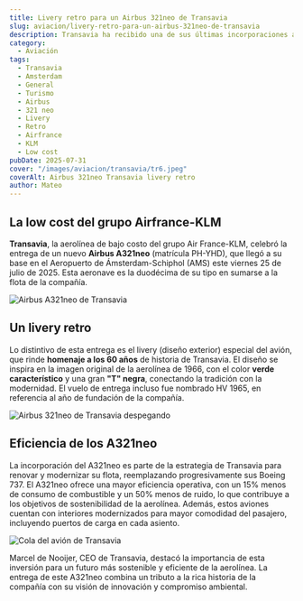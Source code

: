 ```yaml
---
title: Livery retro para un Airbus 321neo de Transavia
slug: aviacion/livery-retro-para-un-airbus-321neo-de-transavia
description: Transavia ha recibido una de sus últimas incorporaciones a la flota.
category:
  - Aviación
tags:
  - Transavia
  - Amsterdam
  - General
  - Turismo
  - Airbus 
  - 321 neo
  - Livery
  - Retro
  - Airfrance
  - KLM
  - Low cost
pubDate: 2025-07-31
cover: "/images/aviacion/transavia/tr6.jpeg"
coverAlt: Airbus 321neo Transavia livery retro
author: Mateo
---
```


## La low cost del grupo Airfrance-KLM

**Transavia**, la aerolínea de bajo costo del grupo Air France-KLM, celebró la entrega de un nuevo **Airbus A321neo** (matrícula PH-YHD), que llegó a su base en el Aeropuerto de Ámsterdam-Schiphol (AMS) este viernes 25 de julio de 2025. Esta aeronave es la duodécima de su tipo en sumarse a la flota de la compañía.

![Airbus A321neo de Transavia](/images/aviacion/transavia/tr5.jpeg)

## Un livery retro

Lo distintivo de esta entrega es el livery (diseño exterior) especial del avión, que rinde **homenaje a los 60 años** de historia de Transavia. El diseño se inspira en la imagen original de la aerolínea de 1966, con el color **verde característico** y una gran **"T" negra**, conectando la tradición con la modernidad. El vuelo de entrega incluso fue nombrado HV 1965, en referencia al año de fundación de la compañía.

![Airbus 321neo de Transavia despegando](/images/aviacion/transavia/tr8.jpeg)

## Eficiencia de los A321neo

La incorporación del A321neo es parte de la estrategia de Transavia para renovar y modernizar su flota, reemplazando progresivamente sus Boeing 737. El A321neo ofrece una mayor eficiencia operativa, con un 15% menos de consumo de combustible y un 50% menos de ruido, lo que contribuye a los objetivos de sostenibilidad de la aerolínea. Además, estos aviones cuentan con interiores modernizados para mayor comodidad del pasajero, incluyendo puertos de carga en cada asiento.

![Cola del avión de Transavia](/images/aviacion/transavia/tr4.jpeg)

Marcel de Nooijer, CEO de Transavia, destacó la importancia de esta inversión para un futuro más sostenible y eficiente de la aerolínea. La entrega de este A321neo combina un tributo a la rica historia de la compañía con su visión de innovación y compromiso ambiental.
